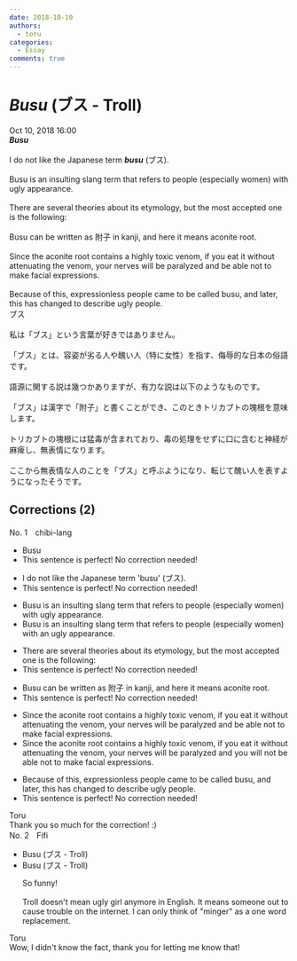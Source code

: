 ```yaml
---
date: 2018-10-10
authors:
  - toru
categories:
  - Essay
comments: true
---
```


# <strong><em>Busu</strong></em> (ブス - Troll)
<div class="date">Oct 10, 2018 16:00</div>
<div id="post"><div id="body_show_ori">
<strong><em>Busu</strong></em><br/><br/>I do not like the Japanese term <strong><em>busu</em></strong> (ブス).<br/><br/>Busu is an insulting slang term that refers to people (especially women) with ugly appearance.<br/><br/>There are several theories about its etymology, but the most accepted one is the following:<br/><br/>Busu can be written as 附子 in kanji, and here it means aconite root.<br/><br/>Since the aconite root contains a highly toxic venom, if you eat it without attenuating the venom, your nerves will be paralyzed and be able not to make facial expressions. <br/><br/>Because of this, expressionless people came to be called busu, and later, this has changed to describe ugly people.
</div></div>

<!-- more -->

<div id="post_ja"><div id="body_show_mo">
ブス<br/><br/>私は「ブス」という言葉が好きではありません。<br/><br/>「ブス」とは、容姿が劣る人や醜い人（特に女性）を指す、侮辱的な日本の俗語です。<br/><br/>語源に関する説は幾つかありますが、有力な説は以下のようなものです。<br/><br/>「ブス」は漢字で「附子」と書くことができ、このときトリカブトの塊根を意味します。<br/><br/>トリカブトの塊根には猛毒が含まれており、毒の処理をせずに口に含むと神経が麻痺し、無表情になります。<br/><br/>ここから無表情な人のことを「ブス」と呼ぶようになり、転じて醜い人を表すようになったそうです。
</div></div>

## Corrections (2)
<div id="block"><div class="first_name"> No. 1　<span class="just_name">chibi-lang</span></div><div id="block2">
<ul class="correction_field">
<li class="incorrect">Busu</li>
<li class="corrected perfect">This sentence is perfect! No correction needed!</li>
</ul>
<ul class="correction_field">
<li class="incorrect">I do not like the Japanese term 'busu' (ブス).</li>
<li class="corrected perfect">This sentence is perfect! No correction needed!</li>
</ul>
<ul class="correction_field">
<li class="incorrect">Busu is an insulting slang term that refers to people (especially women) with ugly appearance.</li>
<li class="corrected correct">
Busu is an insulting slang term that refers to people (especially women) with <span class="f_blue">an</span> ugly appearance.
</li>
</ul>
<ul class="correction_field">
<li class="incorrect">There are several theories about its etymology, but the most accepted one is the following:</li>
<li class="corrected perfect">This sentence is perfect! No correction needed!</li>
</ul>
<ul class="correction_field">
<li class="incorrect">Busu can be written as 附子 in kanji, and here it means aconite root.</li>
<li class="corrected perfect">This sentence is perfect! No correction needed!</li>
</ul>
<ul class="correction_field">
<li class="incorrect">Since the aconite root contains a highly toxic venom, if you eat it without attenuating the venom, your nerves will be paralyzed and be able not to make facial expressions.</li>
<li class="corrected correct">
Since the aconite root contains a highly toxic venom, if you eat it without attenuating the venom, your nerves will be paralyzed and <span class="f_blue">you will not </span>be able <span class="sline">not</span> to make facial expressions.
</li>
</ul>
<ul class="correction_field">
<li class="incorrect">Because of this, expressionless people came to be called busu, and later, this has changed to describe ugly people.</li>
<li class="corrected perfect">This sentence is perfect! No correction needed!</li>
</ul>
</div><div class="name"><span class="just_name">Toru</span><br>
Thank you so much for the correction! :)
</div>
</div>
<div id="block"><div class="first_name"> No. 2　<span class="just_name">Fifi</span></div><div id="block2">
<ul class="correction_field">
<li class="incorrect">Busu (ブス - Troll)</li>
<li class="corrected correct">
Busu (ブス - Troll)
<p class="correction_comment">So funny!<br/><br/>Troll doesn't mean ugly girl anymore in English. It means someone out to cause trouble on the internet.  I can only think of "minger" as a one word replacement.</p>
</li>
</ul>
</div><div class="name"><span class="just_name">Toru</span><br>
Wow, I didn't know the fact, thank you for letting me know that!<br/>
</div>
</div>
